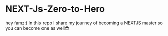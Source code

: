 # NEXT-Js-Zero-to-Hero
hey famz:) In this repo I share my journey of becoming a NEXTJS master so you can become one as well😎
